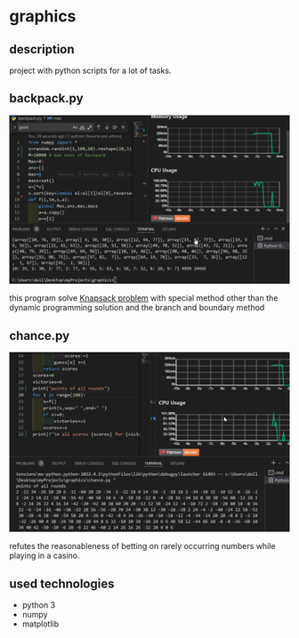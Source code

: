 # graphics

## description
project with python scripts for a lot of tasks.

## backpack.py
![backpack](/github/backpack.png)

this program solve [Knapsack problem](https://en.wikipedia.org/wiki/Knapsack_problem) with special method other than the dynamic programming solution and the branch and boundary method

## chance.py
![chance](/github/chance.png)

refutes the reasonableness of betting on rarely occurring numbers while playing in a casino. 

## used technologies
- python 3
- numpy
- matplotlib